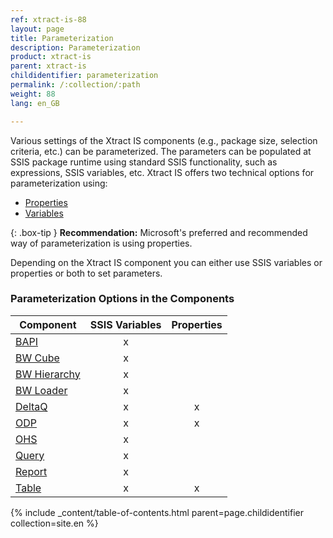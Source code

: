 ```yaml
---
ref: xtract-is-88
layout: page
title: Parameterization
description: Parameterization
product: xtract-is
parent: xtract-is
childidentifier: parameterization
permalink: /:collection/:path
weight: 88
lang: en_GB

---
```


Various settings of the Xtract IS components (e.g., package size, selection criteria, etc.) can be parameterized. 
The parameters can be populated at SSIS package runtime using standard SSIS functionality, such as expressions, SSIS variables, etc. 
Xtract IS offers two technical options for parameterization using:
- [Properties](./parameterization-prop)
- [Variables](./parameterization-var)

{: .box-tip }
**Recommendation:** Microsoft's preferred and recommended way of parameterization is using properties. 

Depending on the Xtract IS component you can either use SSIS variables or properties or both to set parameters.

### Parameterization Options in the Components 

| Component   | SSIS Variables | Properties |
|-------------|:-----:|:----:|
| [BAPI](../bapi/parametrization)        |   x    |      | 
| [BW Cube](../bw-cube/parametrization)     |   x    |      | 
| [BW Hierarchy](../hierarchy/paramerization)|    x   |      |
| [BW Loader](../bw-loader/parametrization)   |  x     |      |
| [DeltaQ](../deltaq/parametrization)      | x      |  x    |
| [ODP](../odp/odp-parametrization)         |   x    |   x   |
| [OHS](../open-hub-service-ohs/parametrization)         |     x  |      |
|[Query](../query/parametrization)       |   x    |      |
| [Report](../report/parametrization) |    x   |      | 
| [Table](../table/table-parametrization)       | x      |  x    |


{% include _content/table-of-contents.html parent=page.childidentifier collection=site.en %}
